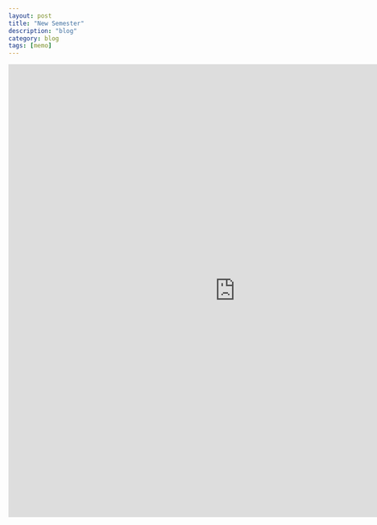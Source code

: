 ```yaml
---
layout: post
title: "New Semester"
description: "blog"
category: blog
tags: [memo]
---
```

<embed height="900" width="900" src="https://raw.githubusercontent.com/zkwang2014/zkwang2014.github.io/master/documents/2014Fall-PHC6001-Principles-of-Epidemiology-in-Public-Health.pdf" />